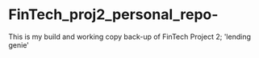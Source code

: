 # FinTech_proj2_personal_repo-
This is my build and working copy back-up of FinTech Project 2; 'lending genie'
